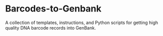 Barcodes-to-Genbank
===================

A collection of templates, instructions, and Python scripts for getting high quality DNA barcode records into GenBank.
